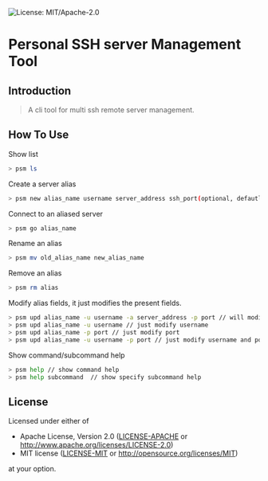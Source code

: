 ![License: MIT/Apache-2.0](https://img.shields.io/badge/license-MIT%2FApache--2.0-orange.svg)

# Personal SSH server Management Tool

## Introduction

> A cli tool for multi ssh remote server management.

## How To Use

Show list

```bash
> psm ls
```

Create a server alias

```bash
> psm new alias_name username server_address ssh_port(optional, defautl is 22)
```

Connect to an aliased server

```bash
> psm go alias_name
```

Rename an alias

```bash
> psm mv old_alias_name new_alias_name
```

Remove an alias
```bash
> psm rm alias
```

Modify alias fields, it just modifies the present fields. 

```bash
> psm upd alias_name -u username -a server_address -p port // will modifiy all fields
> psm upd alias_name -u username // just modify username
> psm upd alias_name -p port // just modify port
> psm upd alias_name -u username -p port // just modify username and port
```

Show command/subcommand help

```bash
> psm help // show command help
> psm help subcommand  // show specify subcommand help
```



## License

Licensed under either of

 * Apache License, Version 2.0
   ([LICENSE-APACHE](LICENSE-APACHE) or http://www.apache.org/licenses/LICENSE-2.0)
 * MIT license
   ([LICENSE-MIT](LICENSE-MIT) or http://opensource.org/licenses/MIT)

at your option.